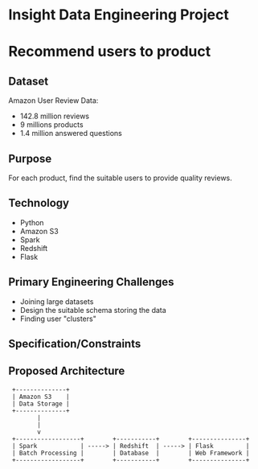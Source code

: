 # Insight Data Engineering Project
# Recommend users to product

## Dataset

Amazon User Review Data:
* 142.8 million reviews
* 9 millions products
* 1.4 million answered questions


## Purpose
For each product, find the suitable users to provide quality reviews.


## Technology
* Python
* Amazon S3
* Spark
* Redshift
* Flask


## Primary Engineering Challenges
* Joining large datasets
* Design the suitable schema storing the data
* Finding user "clusters"


## Specification/Constraints


## Proposed Architecture
```
 +--------------+
 | Amazon S3    |
 | Data Storage |
 +--------------+
        |
        |
        v
 +------------------+        +-----------+        +---------------+
 | Spark            | -----> | Redshift  | -----> | Flask         |
 | Batch Processing |        | Database  |        | Web Framework |
 +------------------+        +-----------+        +---------------+
```